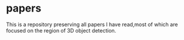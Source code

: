 # papers
This is a repository preserving all papers I have read,most of which are focused on the region of 3D object detection.
